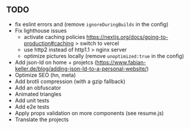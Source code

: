 ## TODO
- fix eslint errors and (remove `ignoreDuringBuilds` in the config)
- Fix lighthouse issues
    - activate caching policies https://nextjs.org/docs/going-to-production#caching > switch to vercel
    - use http2 instead of http1.1 > nginx server
    - optimize pictures locally (remove `unoptimized:true` in the config)
- Add json-ld on home + projetcs (https://www.fabian-keller.de/blog/adding-json-ld-to-a-personal-website/)
- Optimize SEO (hn, meta)
- Add brotli compression (with a gzip fallback)
- Add an obfuscator
- Animated triangles
- Add unit tests
- Add e2e tests
- Apply props validation on more components (see resume.js)
- Translate the projects
